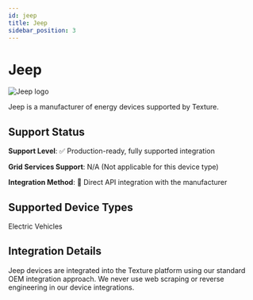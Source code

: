 ```yaml
---
id: jeep
title: Jeep
sidebar_position: 3
---
```


# Jeep

<div style={{ textAlign: 'center', margin: '20px 0' }}>
  <img 
    src="https://device.cms.texture.energy/logo/%20Jeep%20Vector%20Icon.svg" 
    alt="Jeep logo" 
    style={{ maxWidth: '200px', maxHeight: '150px' }}
  />
</div>

Jeep is a manufacturer of energy devices supported by Texture.



## Support Status

**Support Level**: ✅ Production-ready, fully supported integration

**Grid Services Support**: N/A (Not applicable for this device type)

**Integration Method**: 🔌 Direct API integration with the manufacturer

## Supported Device Types

Electric Vehicles

## Integration Details

Jeep devices are integrated into the Texture platform using our standard OEM integration approach. We never use web scraping or reverse engineering in our device integrations.



